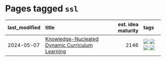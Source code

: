 # Pages tagged `ssl`

|last_modified|title|est. idea maturity|tags
|:---|:---|---:|:---|
|2024-05-07|[Knowledge-Nucleated Dynamic Curriculum Learning](../kg_nucleated_curriculum.md)|2146|[![](https://img.shields.io/badge/tag-curriculum_learning-b5656)](../tags/curriculum_learning.md) [![](https://img.shields.io/badge/tag-experimental-496a1)](../tags/experimental.md) [![](https://img.shields.io/badge/tag-self_supervised_learning-28da35)](../tags/self_supervised_learning.md) [![](https://img.shields.io/badge/tag-ssl-ea4c14)](../tags/ssl.md)|